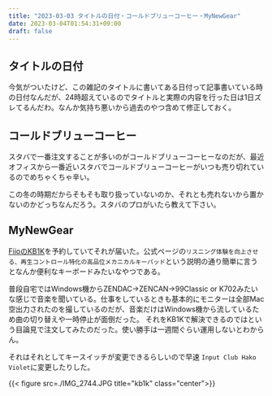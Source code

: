 ```yaml
---
title: "2023-03-03 タイトルの日付・コールドブリューコーヒー・MyNewGear"
date: 2023-03-04T01:54:31+09:00
draft: false
---
```


## タイトルの日付
今気がついたけど、この雑記のタイトルに書いてある日付って記事書いている時の日付なんだが、24時超えているのでタイトルと実際の内容を行った日は1日ズレてるんだわ。なんか気持ち悪いから過去のやつ含めて修正しておく。


## コールドブリューコーヒー
スタバで一番注文することが多いのがコールドブリューコーヒーなのだが、最近オフィスから一番近いスタバでコールドブリューコーヒーがいつも売り切れているのでめちゃくちゃ辛い。

この冬の時期だからそもそも取り扱っていないのか、それとも売れないから置かないのかどっちなんだろう。スタバのプロがいたら教えて下さい。

## MyNewGear
[FiioのKB1K](https://www.fiio.jp/products/kb1k/)を予約していてそれが届いた。公式ページの`リスニング体験を向上させる、再生コントロール特化の高品位メカニカルキーパッド`という説明の通り簡単に言うとなんか便利なキーボードみたいなやつである。

普段自宅ではWindows機からZENDAC->ZENCAN->99Classic or K702みたいな感じで音楽を聞いている。仕事をしているときも基本的にモニターは全部Mac空出力されたのを撮しているのだが、音楽だけはWindows機から流しているため曲の切り替えや一時停止が面倒だった。
それをKB1Kで解決できるのではという目論見で注文してみたのだった。使い勝手は一週間ぐらい運用しないとわからん。

それはそれとしてキースイッチが変更できるらしいので早速 `Input Club Hako Violet`に変更したりした。

{{< figure src=./IMG_2744.JPG title="kb1k" class="center">}}